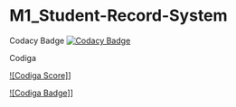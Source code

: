 # M1_Student-Record-System


Codacy Badge 
[![Codacy Badge](https://app.codacy.com/project/badge/Grade/3b03961d319848eca44c4760fab17287)](https://www.codacy.com/gh/Darshitha-S20/M1_Student-Record-System/dashboard?utm_source=github.com&amp;utm_medium=referral&amp;utm_content=Darshitha-S20/M1_Student-Record-System&amp;utm_campaign=Badge_Grade)


Codiga 

[![Codiga Score]](https://api.codiga.io/project/32482/score/svg)]

[![Codiga Badge]](https://api.codiga.io/project/32482/status/svg)]
